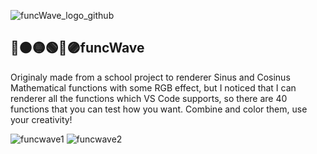 ![funcWave_logo_github](https://github.com/nikkeisadev/funcWave/assets/137056695/6bb22354-ff61-405d-9000-6b37554aa909) 

## 🔴🟠🟡🟢🔵🟣funcWave
Originaly made from a school project to renderer Sinus and Cosinus Mathematical functions with some RGB effect, but I noticed that I can renderer all the functions which VS Code supports, so there are 40 functions that you can test how you want. Combine and color them, use your creativity!

![funcwave1](https://github.com/nikkeisadev/funcWave/assets/137056695/645f76b6-5e05-46ad-b1c0-77e38c584477)
![funcwave2](https://github.com/nikkeisadev/funcWave/assets/137056695/9e2693fa-4579-49b6-bba4-6ce1dd088d05)
